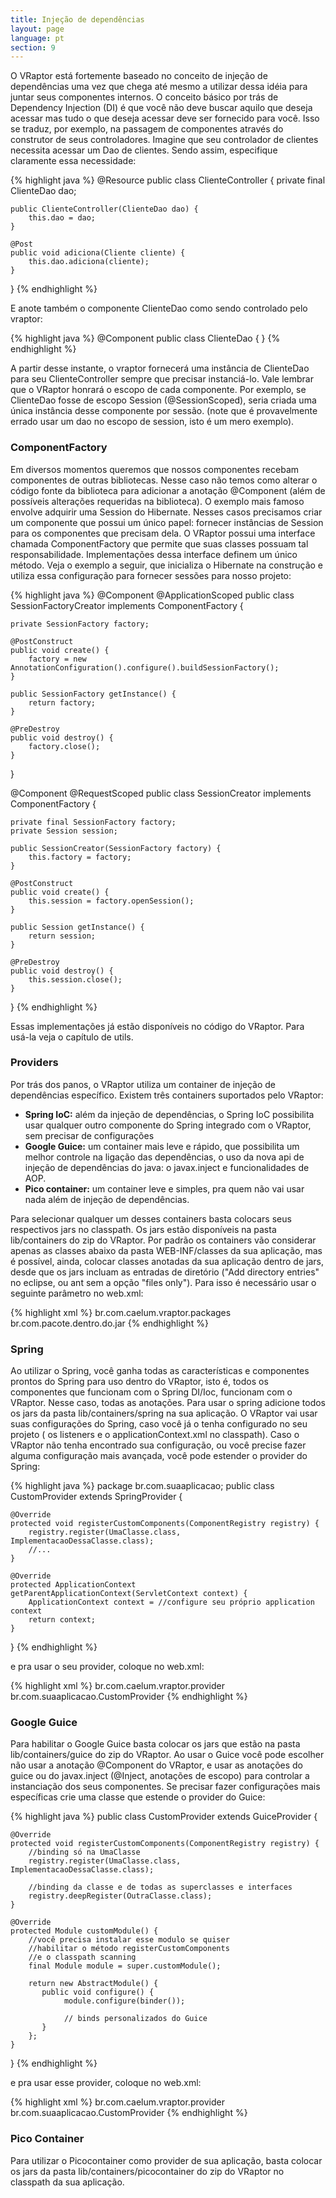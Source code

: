 ```yaml
---
title: Injeção de dependências
layout: page
language: pt
section: 9
---
```


O VRaptor está fortemente baseado no conceito de injeção de dependências uma vez que chega até mesmo a utilizar dessa idéia para juntar seus componentes internos.
O conceito básico por trás de Dependency Injection (DI) é que você não deve buscar aquilo que deseja acessar mas tudo o que deseja acessar deve ser fornecido para você.
Isso se traduz, por exemplo, na passagem de componentes através do construtor de seus controladores. Imagine que seu controlador de clientes necessita acessar um Dao de clientes. Sendo assim, especifique claramente essa necessidade:

{% highlight java %}
@Resource
public class ClienteController {
    private final ClienteDao dao;
    
    public ClienteController(ClienteDao dao) {
        this.dao = dao;
    }

    @Post
    public void adiciona(Cliente cliente) {
        this.dao.adiciona(cliente);
    }
    
}
{% endhighlight %}

E anote também o componente ClienteDao como sendo controlado pelo vraptor:

{% highlight java %}
@Component
public class ClienteDao {
}
{% endhighlight %}

A partir desse instante, o vraptor fornecerá uma instância de ClienteDao para seu ClienteController sempre que precisar instanciá-lo. Vale lembrar que o VRaptor honrará o escopo de cada componente. Por exemplo, se ClienteDao fosse de escopo Session (@SessionScoped), seria criada uma única instância desse componente por sessão. (note que é provavelmente errado usar um dao no escopo de session, isto é um mero exemplo).

<h3>ComponentFactory</h3>

Em diversos momentos queremos que nossos componentes recebam componentes de outras bibliotecas. Nesse caso não temos como alterar o código fonte da biblioteca para adicionar a anotação @Component (além de possíveis alterações requeridas na biblioteca).
O exemplo mais famoso envolve adquirir uma Session do Hibernate. Nesses casos precisamos criar um componente que possui um único papel: fornecer instâncias de Session para os componentes que precisam dela.
O VRaptor possui uma interface chamada ComponentFactory que permite que suas classes possuam tal responsabilidade. Implementações dessa interface definem um único método. Veja o exemplo a seguir, que inicializa o Hibernate na construção e utiliza essa configuração para fornecer sessões para nosso projeto:

{% highlight java %}
@Component
@ApplicationScoped
public class SessionFactoryCreator implements ComponentFactory<SessionFactory> {

    private SessionFactory factory;
    
    @PostConstruct
    public void create() {
        factory = new AnnotationConfiguration().configure().buildSessionFactory();
    }
    
    public SessionFactory getInstance() {
        return factory;
    }
    
    @PreDestroy
    public void destroy() {
        factory.close();
    }
    
}

@Component
@RequestScoped
public class SessionCreator implements ComponentFactory<Session> {

    private final SessionFactory factory;
    private Session session;

    public SessionCreator(SessionFactory factory) {
        this.factory = factory;
    }

    @PostConstruct
    public void create() {
        this.session = factory.openSession();
    }

    public Session getInstance() {
        return session;
    }

    @PreDestroy
    public void destroy() {
        this.session.close();
    }
}
{% endhighlight %}

Essas implementações já estão disponíveis no código do VRaptor. Para usá-la veja o capítulo de utils.

<h3>Providers</h3>

Por trás dos panos, o VRaptor utiliza um container de injeção de dependências específico. Existem três containers suportados pelo VRaptor:

<ul>
<li><strong>Spring IoC:</strong> além da injeção de dependências, o Spring IoC possibilita usar qualquer outro componente do Spring integrado com o VRaptor, sem precisar de configurações</li>

<li><strong>Google Guice:</strong> um container mais leve e rápido, que possibilita um melhor controle na ligação das dependências, o uso da nova api de injeção de dependências do java: o javax.inject e funcionalidades de AOP.</li>

<li><strong>Pico container:</strong> um container leve e simples, pra quem não vai usar nada além de injeção de dependências.</li>
</ul>

Para selecionar qualquer um desses containers basta colocars seus respectivos jars no classpath. Os jars estão disponíveis na pasta lib/containers do zip do VRaptor.
Por padrão os containers vão considerar apenas as classes abaixo da pasta WEB-INF/classes da sua aplicação, mas é possível, ainda, colocar classes anotadas da sua aplicação dentro de jars, desde que os jars incluam as entradas de diretório ("Add directory entries" no eclipse, ou ant sem a opção "files only"). Para isso é necessário usar o seguinte parâmetro no web.xml:

{% highlight xml %}
<context-param>
    <param-name>br.com.caelum.vraptor.packages</param-name>
    <param-value>br.com.pacote.dentro.do.jar</param-value>
</context-param>
{% endhighlight %}

<h3>Spring</h3>

Ao utilizar o Spring, você ganha todas as características e componentes prontos do Spring para uso dentro do VRaptor, isto é, todos os componentes que funcionam com o Spring DI/Ioc, funcionam com o VRaptor. Nesse caso, todas as anotações.
Para usar o spring adicione todos os jars da pasta lib/containers/spring na sua aplicação.
O VRaptor vai usar suas configurações do Spring, caso você já o tenha configurado no seu projeto ( os listeners e o applicationContext.xml no classpath). Caso o VRaptor não tenha encontrado sua configuração, ou você precise fazer alguma configuração mais avançada, você pode estender o provider do Spring:

{% highlight java %}
package br.com.suaaplicacao;
public class CustomProvider extends SpringProvider {

    @Override
    protected void registerCustomComponents(ComponentRegistry registry) {
        registry.register(UmaClasse.class, ImplementacaoDessaClasse.class);
        //...
    }

    @Override
    protected ApplicationContext getParentApplicationContext(ServletContext context) {
        ApplicationContext context = //configure seu próprio application context
        return context;
    }
}
{% endhighlight %}

e pra usar o seu provider, coloque no web.xml:

{% highlight xml %}
<context-param>
    <param-name>br.com.caelum.vraptor.provider</param-name>
    <param-value>br.com.suaaplicacao.CustomProvider</param-value>
</context-param>
{% endhighlight %}

<h3>Google Guice</h3>

Para habilitar o Google Guice basta colocar os jars que estão na pasta lib/containers/guice do zip do VRaptor.
Ao usar o Guice você pode escolher não usar a anotação @Component do VRaptor, e usar as anotações do guice ou do javax.inject (@Inject, anotações de escopo) para controlar a instanciação dos seus componentes.
Se precisar fazer configurações mais específicas crie uma classe que estende o provider do Guice:

{% highlight java %}
public class CustomProvider extends GuiceProvider {

    @Override
    protected void registerCustomComponents(ComponentRegistry registry) {
        //binding só na UmaClasse
        registry.register(UmaClasse.class, ImplementacaoDessaClasse.class);
         
        //binding da classe e de todas as superclasses e interfaces
        registry.deepRegister(OutraClasse.class); 
    }
    
    @Override
    protected Module customModule() {
        //você precisa instalar esse modulo se quiser
        //habilitar o método registerCustomComponents
        //e o classpath scanning
        final Module module = super.customModule(); 
        
        return new AbstractModule() {
           public void configure() {
                module.configure(binder());
                
                // binds personalizados do Guice
           }
        };
    }
}
{% endhighlight %}

e pra usar esse provider, coloque no web.xml:

{% highlight xml %}
<context-param>
    <param-name>br.com.caelum.vraptor.provider</param-name>
    <param-value>br.com.suaaplicacao.CustomProvider</param-value>
</context-param>
{% endhighlight %}

<h3>Pico Container</h3>

Para utilizar o Picocontainer como provider de sua aplicação, basta colocar os jars da pasta lib/containers/picocontainer do zip do VRaptor no classpath da sua aplicação.
